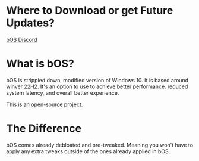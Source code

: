 # Where to Download or get Future Updates?

[bOS Discord](https://dsc.gg/b05)


# **What is bOS?**

bOS is strippied down, modified version of Windows 10. It is based around winver 22H2.
It's an option to use to achieve better performance. reduced system latency, and overall better experience.

This is an open-source project.


# **The Difference**

bOS comes already debloated and pre-tweaked. Meaning you won't have to apply any extra tweaks outside of the ones already applied in bOS.
